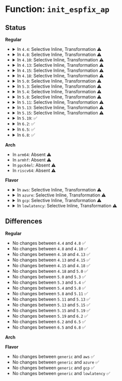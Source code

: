# Function: <code>init_espfix_ap</code>

## Status
<b>Regular</b>
<ul>
<li>
<details>
<summary>In <code>4.4</code>: Selective Inline, Transformation ⚠️</summary>

```c
void init_espfix_ap(int cpu);
```

**Collision:** Unique Global

**Inline:** Selective

**Transformation:** True

**Instances:**

```
In arch/x86/kernel/espfix_64.c (ffffffff810344a0)
Location: arch/x86/kernel/espfix_64.c:137
Inline: True
Inline callers:
  - arch/x86/kernel/espfix_64.c:init_espfix_bsp
Direct callers:
  - arch/x86/kernel/espfix_64.c:init_espfix_bsp
  - arch/x86/kernel/smpboot.c:native_cpu_up
```
**Symbols:**

```
ffffffff810344a0-ffffffff81034970: init_espfix_ap.part.0 (STB_LOCAL)
ffffffff81034970-ffffffff8103499a: init_espfix_ap (STB_GLOBAL)
```
</details>
</li>
<li>
<details>
<summary>In <code>4.8</code>: Selective Inline, Transformation ⚠️</summary>

```c
void init_espfix_ap(int cpu);
```

**Collision:** Unique Global

**Inline:** Selective

**Transformation:** True

**Instances:**

```
In arch/x86/kernel/espfix_64.c (ffffffff81f8f1fa)
Location: arch/x86/kernel/espfix_64.c:137
Inline: True
Inline callers:
  - arch/x86/kernel/espfix_64.c:init_espfix_bsp
Direct callers:
  - arch/x86/kernel/espfix_64.c:init_espfix_bsp
  - arch/x86/kernel/smpboot.c:native_cpu_up
```
**Symbols:**

```
ffffffff81033660-ffffffff81033b50: init_espfix_ap.part.0 (STB_LOCAL)
ffffffff81033b50-ffffffff81033b7a: init_espfix_ap (STB_GLOBAL)
```
</details>
</li>
<li>
<details>
<summary>In <code>4.10</code>: Selective Inline, Transformation ⚠️</summary>

```c
void init_espfix_ap(int cpu);
```

**Collision:** Unique Global

**Inline:** Selective

**Transformation:** True

**Instances:**

```
In arch/x86/kernel/espfix_64.c (ffffffff81fca589)
Location: arch/x86/kernel/espfix_64.c:137
Inline: True
Inline callers:
  - arch/x86/kernel/espfix_64.c:init_espfix_bsp
Direct callers:
  - arch/x86/kernel/espfix_64.c:init_espfix_bsp
  - arch/x86/kernel/smpboot.c:native_cpu_up
```
**Symbols:**

```
ffffffff81033290-ffffffff81033774: init_espfix_ap.part.0 (STB_LOCAL)
ffffffff81033780-ffffffff810337aa: init_espfix_ap (STB_GLOBAL)
```
</details>
</li>
<li>
<details>
<summary>In <code>4.13</code>: Selective Inline, Transformation ⚠️</summary>

```c
void init_espfix_ap(int cpu);
```

**Collision:** Unique Global

**Inline:** Selective

**Transformation:** True

**Instances:**

```
In arch/x86/kernel/espfix_64.c (ffffffff820aad2f)
Location: arch/x86/kernel/espfix_64.c:139
Inline: True
Inline callers:
  - arch/x86/kernel/espfix_64.c:init_espfix_bsp
Direct callers:
  - arch/x86/kernel/espfix_64.c:init_espfix_bsp
  - arch/x86/kernel/smpboot.c:native_cpu_up
```
**Symbols:**

```
ffffffff81031460-ffffffff810318f5: init_espfix_ap.part.4 (STB_LOCAL)
ffffffff81031900-ffffffff8103192b: init_espfix_ap (STB_GLOBAL)
```
</details>
</li>
<li>
<details>
<summary>In <code>4.15</code>: Selective Inline, Transformation ⚠️</summary>

```c
void init_espfix_ap(int cpu);
```

**Collision:** Unique Global

**Inline:** Selective

**Transformation:** True

**Instances:**

```
In arch/x86/kernel/espfix_64.c (ffffffff826b14b1)
Location: arch/x86/kernel/espfix_64.c:139
Inline: True
Inline callers:
  - arch/x86/kernel/espfix_64.c:init_espfix_bsp
Direct callers:
  - arch/x86/kernel/espfix_64.c:init_espfix_bsp
  - arch/x86/kernel/smpboot.c:native_cpu_up
```
**Symbols:**

```
ffffffff81033690-ffffffff81033b9e: init_espfix_ap.part.6 (STB_LOCAL)
ffffffff81033ba0-ffffffff81033bcb: init_espfix_ap (STB_GLOBAL)
```
</details>
</li>
<li>
<details>
<summary>In <code>4.18</code>: Selective Inline, Transformation ⚠️</summary>

```c
void init_espfix_ap(int cpu);
```

**Collision:** Unique Global

**Inline:** Selective

**Transformation:** True

**Instances:**

```
In arch/x86/kernel/espfix_64.c (ffffffff826dab77)
Location: arch/x86/kernel/espfix_64.c:139
Inline: True
Inline callers:
  - arch/x86/kernel/espfix_64.c:init_espfix_bsp
Direct callers:
  - arch/x86/kernel/espfix_64.c:init_espfix_bsp
  - arch/x86/kernel/smpboot.c:native_cpu_up
```
**Symbols:**

```
ffffffff81034a10-ffffffff81034ec9: init_espfix_ap.part.6 (STB_LOCAL)
ffffffff81034ed0-ffffffff81034efb: init_espfix_ap (STB_GLOBAL)
```
</details>
</li>
<li>
<details>
<summary>In <code>5.0</code>: Selective Inline, Transformation ⚠️</summary>

```c
void init_espfix_ap(int cpu);
```

**Collision:** Unique Global

**Inline:** Selective

**Transformation:** True

**Instances:**

```
In arch/x86/kernel/espfix_64.c (ffffffff82890f59)
Location: arch/x86/kernel/espfix_64.c:139
Inline: True
Inline callers:
  - arch/x86/kernel/espfix_64.c:init_espfix_bsp
Direct callers:
  - arch/x86/kernel/espfix_64.c:init_espfix_bsp
  - arch/x86/kernel/smpboot.c:native_cpu_up
```
**Symbols:**

```
ffffffff81035bf0-ffffffff810360a9: init_espfix_ap.part.6 (STB_LOCAL)
ffffffff810360b0-ffffffff810360db: init_espfix_ap (STB_GLOBAL)
```
</details>
</li>
<li>
<details>
<summary>In <code>5.3</code>: Selective Inline, Transformation ⚠️</summary>

```c
void init_espfix_ap(int cpu);
```

**Collision:** Unique Global

**Inline:** Selective

**Transformation:** True

**Instances:**

```
In arch/x86/kernel/espfix_64.c (ffffffff828a84c4)
Location: arch/x86/kernel/espfix_64.c:131
Inline: True
Inline callers:
  - arch/x86/kernel/espfix_64.c:init_espfix_bsp
Direct callers:
  - arch/x86/kernel/espfix_64.c:init_espfix_bsp
  - arch/x86/kernel/smpboot.c:do_boot_cpu
```
**Symbols:**

```
ffffffff81037d50-ffffffff8103820c: init_espfix_ap.part.0 (STB_LOCAL)
ffffffff81038210-ffffffff8103823a: init_espfix_ap (STB_GLOBAL)
```
</details>
</li>
<li>
<details>
<summary>In <code>5.4</code>: Selective Inline, Transformation ⚠️</summary>

```c
void init_espfix_ap(int cpu);
```

**Collision:** Unique Global

**Inline:** Selective

**Transformation:** True

**Instances:**

```
In arch/x86/kernel/espfix_64.c (ffffffff828ab524)
Location: arch/x86/kernel/espfix_64.c:131
Inline: True
Inline callers:
  - arch/x86/kernel/espfix_64.c:init_espfix_bsp
Direct callers:
  - arch/x86/kernel/espfix_64.c:init_espfix_bsp
  - arch/x86/kernel/smpboot.c:do_boot_cpu
```
**Symbols:**

```
ffffffff81038520-ffffffff810389dc: init_espfix_ap.part.0 (STB_LOCAL)
ffffffff810389e0-ffffffff81038a0a: init_espfix_ap (STB_GLOBAL)
```
</details>
</li>
<li>
<details>
<summary>In <code>5.8</code>: Selective Inline, Transformation ⚠️</summary>

```c
void init_espfix_ap(int cpu);
```

**Collision:** Unique Global

**Inline:** Selective

**Transformation:** True

**Instances:**

```
In arch/x86/kernel/espfix_64.c (ffffffff8103aed0)
Location: arch/x86/kernel/espfix_64.c:131
Inline: True
Direct callers:
  - arch/x86/kernel/espfix_64.c:init_espfix_bsp
  - arch/x86/kernel/smpboot.c:do_boot_cpu
```
**Symbols:**

```
ffffffff8103aed0-ffffffff8103b38f: init_espfix_ap.part.0 (STB_LOCAL)
ffffffff8103b390-ffffffff8103b3ba: init_espfix_ap (STB_GLOBAL)
```
</details>
</li>
<li>
<details>
<summary>In <code>5.11</code>: Selective Inline, Transformation ⚠️</summary>

```c
void init_espfix_ap(int cpu);
```

**Collision:** Unique Global

**Inline:** Selective

**Transformation:** True

**Instances:**

```
In arch/x86/kernel/espfix_64.c (ffffffff8103b6e0)
Location: arch/x86/kernel/espfix_64.c:131
Inline: True
Direct callers:
  - arch/x86/kernel/espfix_64.c:init_espfix_bsp
  - arch/x86/kernel/smpboot.c:do_boot_cpu
```
**Symbols:**

```
ffffffff8103b6e0-ffffffff8103bb9f: init_espfix_ap.part.0 (STB_LOCAL)
ffffffff8103bba0-ffffffff8103bbca: init_espfix_ap (STB_GLOBAL)
```
</details>
</li>
<li>
<details>
<summary>In <code>5.13</code>: Selective Inline, Transformation ⚠️</summary>

```c
void init_espfix_ap(int cpu);
```

**Collision:** Unique Global

**Inline:** Selective

**Transformation:** True

**Instances:**

```
In arch/x86/kernel/espfix_64.c (ffffffff8103d080)
Location: arch/x86/kernel/espfix_64.c:131
Inline: True
Direct callers:
  - arch/x86/kernel/espfix_64.c:init_espfix_bsp
  - arch/x86/kernel/smpboot.c:do_boot_cpu
```
**Symbols:**

```
ffffffff8103d080-ffffffff8103d540: init_espfix_ap.part.0 (STB_LOCAL)
ffffffff8103d540-ffffffff8103d56a: init_espfix_ap (STB_GLOBAL)
```
</details>
</li>
<li>
<details>
<summary>In <code>5.15</code>: Selective Inline, Transformation ⚠️</summary>

```c
void init_espfix_ap(int cpu);
```

**Collision:** Unique Global

**Inline:** Selective

**Transformation:** True

**Instances:**

```
In arch/x86/kernel/espfix_64.c (ffffffff81042b80)
Location: arch/x86/kernel/espfix_64.c:131
Inline: True
Direct callers:
  - arch/x86/kernel/espfix_64.c:init_espfix_bsp
  - arch/x86/kernel/smpboot.c:do_boot_cpu
```
**Symbols:**

```
ffffffff81042b80-ffffffff8104311f: init_espfix_ap.part.0 (STB_LOCAL)
ffffffff81043120-ffffffff8104317a: init_espfix_ap (STB_GLOBAL)
```
</details>
</li>
<li>
<details>
<summary>In <code>5.19</code>: ✅</summary>

```c
void init_espfix_ap(int cpu);
```

**Collision:** Unique Global

**Inline:** No

**Transformation:** False

**Instances:**

```
In arch/x86/kernel/espfix_64.c (ffffffff8104aa40)
Location: arch/x86/kernel/espfix_64.c:131
Inline: False
Direct callers:
  - arch/x86/kernel/espfix_64.c:init_espfix_bsp
  - arch/x86/kernel/smpboot.c:do_boot_cpu
```
**Symbols:**

```
ffffffff8104aa40-ffffffff8104b084: init_espfix_ap (STB_GLOBAL)
```
</details>
</li>
<li>
<details>
<summary>In <code>6.2</code>: ✅</summary>

```c
void init_espfix_ap(int cpu);
```

**Collision:** Unique Global

**Inline:** No

**Transformation:** False

**Instances:**

```
In arch/x86/kernel/espfix_64.c (ffffffff81056730)
Location: arch/x86/kernel/espfix_64.c:121
Inline: False
Direct callers:
  - arch/x86/kernel/espfix_64.c:init_espfix_bsp
  - arch/x86/kernel/smpboot.c:do_boot_cpu
```
**Symbols:**

```
ffffffff81056730-ffffffff81056d76: init_espfix_ap (STB_GLOBAL)
```
</details>
</li>
<li>
<details>
<summary>In <code>6.5</code>: ✅</summary>

```c
void init_espfix_ap(int cpu);
```

**Collision:** Unique Global

**Inline:** No

**Transformation:** False

**Instances:**

```
In arch/x86/kernel/espfix_64.c (ffffffff81057700)
Location: arch/x86/kernel/espfix_64.c:121
Inline: False
Direct callers:
  - arch/x86/kernel/espfix_64.c:init_espfix_bsp
  - arch/x86/kernel/smpboot.c:do_boot_cpu
```
**Symbols:**

```
ffffffff81057700-ffffffff81057d60: init_espfix_ap (STB_GLOBAL)
```
</details>
</li>
<li>
<details>
<summary>In <code>6.8</code>: ✅</summary>

```c
void init_espfix_ap(int cpu);
```

**Collision:** Unique Global

**Inline:** No

**Transformation:** False

**Instances:**

```
In arch/x86/kernel/espfix_64.c (ffffffff8105e9a0)
Location: arch/x86/kernel/espfix_64.c:121
Inline: False
Direct callers:
  - arch/x86/kernel/espfix_64.c:init_espfix_bsp
  - arch/x86/kernel/smpboot.c:do_boot_cpu
```
**Symbols:**

```
ffffffff8105e9a0-ffffffff8105f000: init_espfix_ap (STB_GLOBAL)
```
</details>
</li>
</ul>
<b>Arch</b>
<ul>
<li>
In <code>arm64</code>: Absent ⚠️
</li>
<li>
In <code>armhf</code>: Absent ⚠️
</li>
<li>
In <code>ppc64el</code>: Absent ⚠️
</li>
<li>
In <code>riscv64</code>: Absent ⚠️
</li>
</ul>
<b>Flavor</b>
<ul>
<li>
<details>
<summary>In <code>aws</code>: Selective Inline, Transformation ⚠️</summary>

```c
void init_espfix_ap(int cpu);
```

**Collision:** Unique Global

**Inline:** Selective

**Transformation:** True

**Instances:**

```
In arch/x86/kernel/espfix_64.c (ffffffff82899536)
Location: arch/x86/kernel/espfix_64.c:131
Inline: True
Inline callers:
  - arch/x86/kernel/espfix_64.c:init_espfix_bsp
Direct callers:
  - arch/x86/kernel/espfix_64.c:init_espfix_bsp
  - arch/x86/kernel/smpboot.c:do_boot_cpu
```
**Symbols:**

```
ffffffff81038680-ffffffff81038b3c: init_espfix_ap.part.0 (STB_LOCAL)
ffffffff81038b40-ffffffff81038b6a: init_espfix_ap (STB_GLOBAL)
```
</details>
</li>
<li>
<details>
<summary>In <code>azure</code>: Selective Inline, Transformation ⚠️</summary>

```c
void init_espfix_ap(int cpu);
```

**Collision:** Unique Global

**Inline:** Selective

**Transformation:** True

**Instances:**

```
In arch/x86/kernel/espfix_64.c (ffffffff828917f7)
Location: arch/x86/kernel/espfix_64.c:131
Inline: True
Inline callers:
  - arch/x86/kernel/espfix_64.c:init_espfix_bsp
Direct callers:
  - arch/x86/kernel/espfix_64.c:init_espfix_bsp
  - arch/x86/kernel/smpboot.c:do_boot_cpu
```
**Symbols:**

```
ffffffff81028060-ffffffff8102844a: init_espfix_ap.part.0 (STB_LOCAL)
ffffffff81028450-ffffffff8102847a: init_espfix_ap (STB_GLOBAL)
```
</details>
</li>
<li>
<details>
<summary>In <code>gcp</code>: Selective Inline, Transformation ⚠️</summary>

```c
void init_espfix_ap(int cpu);
```

**Collision:** Unique Global

**Inline:** Selective

**Transformation:** True

**Instances:**

```
In arch/x86/kernel/espfix_64.c (ffffffff828ac516)
Location: arch/x86/kernel/espfix_64.c:131
Inline: True
Inline callers:
  - arch/x86/kernel/espfix_64.c:init_espfix_bsp
Direct callers:
  - arch/x86/kernel/espfix_64.c:init_espfix_bsp
  - arch/x86/kernel/smpboot.c:do_boot_cpu
```
**Symbols:**

```
ffffffff810384e0-ffffffff8103899c: init_espfix_ap.part.0 (STB_LOCAL)
ffffffff810389a0-ffffffff810389ca: init_espfix_ap (STB_GLOBAL)
```
</details>
</li>
<li>
<details>
<summary>In <code>lowlatency</code>: Selective Inline, Transformation ⚠️</summary>

```c
void init_espfix_ap(int cpu);
```

**Collision:** Unique Global

**Inline:** Selective

**Transformation:** True

**Instances:**

```
In arch/x86/kernel/espfix_64.c (ffffffff828ac534)
Location: arch/x86/kernel/espfix_64.c:131
Inline: True
Inline callers:
  - arch/x86/kernel/espfix_64.c:init_espfix_bsp
Direct callers:
  - arch/x86/kernel/espfix_64.c:init_espfix_bsp
  - arch/x86/kernel/smpboot.c:do_boot_cpu
```
**Symbols:**

```
ffffffff810394e0-ffffffff8103999c: init_espfix_ap.part.0 (STB_LOCAL)
ffffffff810399a0-ffffffff810399ca: init_espfix_ap (STB_GLOBAL)
```
</details>
</li>
</ul>

## Differences
<b>Regular</b>
<ul>
<li>
No changes between <code>4.4</code> and <code>4.8</code> ✅
</li>
<li>
No changes between <code>4.8</code> and <code>4.10</code> ✅
</li>
<li>
No changes between <code>4.10</code> and <code>4.13</code> ✅
</li>
<li>
No changes between <code>4.13</code> and <code>4.15</code> ✅
</li>
<li>
No changes between <code>4.15</code> and <code>4.18</code> ✅
</li>
<li>
No changes between <code>4.18</code> and <code>5.0</code> ✅
</li>
<li>
No changes between <code>5.0</code> and <code>5.3</code> ✅
</li>
<li>
No changes between <code>5.3</code> and <code>5.4</code> ✅
</li>
<li>
No changes between <code>5.4</code> and <code>5.8</code> ✅
</li>
<li>
No changes between <code>5.8</code> and <code>5.11</code> ✅
</li>
<li>
No changes between <code>5.11</code> and <code>5.13</code> ✅
</li>
<li>
No changes between <code>5.13</code> and <code>5.15</code> ✅
</li>
<li>
No changes between <code>5.15</code> and <code>5.19</code> ✅
</li>
<li>
No changes between <code>5.19</code> and <code>6.2</code> ✅
</li>
<li>
No changes between <code>6.2</code> and <code>6.5</code> ✅
</li>
<li>
No changes between <code>6.5</code> and <code>6.8</code> ✅
</li>
</ul>
<b>Arch</b>
<ul>
</ul>
<b>Flavor</b>
<ul>
<li>
No changes between <code>generic</code> and <code>aws</code> ✅
</li>
<li>
No changes between <code>generic</code> and <code>azure</code> ✅
</li>
<li>
No changes between <code>generic</code> and <code>gcp</code> ✅
</li>
<li>
No changes between <code>generic</code> and <code>lowlatency</code> ✅
</li>
</ul>
